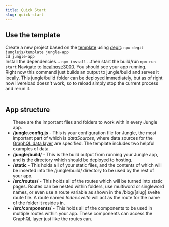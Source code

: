 ```yaml
---
title: Quick Start
slug: quick-start
---
```


<h2>Use the template</h2>
Create a new project based on the <a href="https://github.com/junglejs/template">template</a> using <a href="https://github.com/Rich-Harris/degit">degit</a>:
<code>npx degit junglejs/template jungle-app
cd jungle-app
</code>
Install the dependencies...
<code>npm install</code>
...then start the build/run
<code>npm run start</code>
Navigate to <a href="https://localhost:3000">localhost:3000</a>. You should see your app running. 
<br/>
Right now this command just builds an output to jungle/build and serves it locally. This jungle/build folder can be deployed immediately, but as of right now livereload doesn't work, so to reload simply stop the current process and rerun it.

<br/>
<br/>

<h2>App structure</h2>

<ul>
These are the important files and folders to work with in every Jungle app.
<li><b>/jungle.config.js</b> - This is your configuration file for Jungle, the most important part of which is <i>dataSources</i>, where data sources for the <a href="/docs/graphql-data-layer">GraphQL data layer</a> are specified. The template includes two helpful examples of data.</li>
<li><b>/jungle/build/</b> - This is the build output from running your Jungle app, and is the directory which should be deployed to hosting.</li>
<li><b>/static</b> - This holds all of your static files, and the contents of which will be inserted into the /jungle/build/ directory to be used by the rest of your app.</li>
<li><b>/src/routes/</b> - This holds all of the routes which will be turned into static pages. Routes can be nested within folders, use multiword or singleword names, or even use a route variable as shown in the /blog/[slug].svelte route file. A route named <i>Index.svelte</i> will act as the route for the name of the folder it resides in.</li>
<li><b>/src/components/</b> - This holds all of the components to be used in multiple routes within your app. These components can access the GraphQL layer just like the routes can.</li>
</ul>